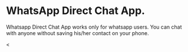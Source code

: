 # WhatsApp Direct Chat App.

<p> Whatsapp Direct Chat App works only for whatsapp users. You can chat with anyone without saving his/her contact on your phone.</p>

<p><<img href "https://github.com/MaheshTechnicals/Whatsapp/raw/main/test_App.png"></p>
